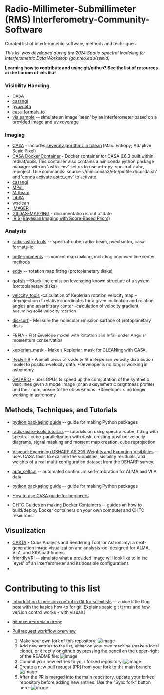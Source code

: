 # Radio-Millimeter-Submillimeter (RMS) Interferometry-Community-Software
Curated list of interferometric software, methods and techniques

*This list was developed during the 2024 Spatio-spectral Modeling for Interferometric Data Workshop (go.nrao.edu/ssmid)*

**Learning how to contribute and using git/github? See the list of resources at the bottom of this list!**

### Visibility Handling
- [CASA](https://casadocs.readthedocs.io/)
- [casangi](https://github.com/casangi)
- [pyuvdata](https://pyuvdata.readthedocs.io/en/latest/index.html)
- [casa-formats-io](https://github.com/radio-astro-tools/casa-formats-io)
- [vis_sample](https://github.com/AstroChem/vis_sample) -- simulate an image `seen' by an interferometer based on a provided image and uv coverage


### Imaging
- [CASA](https://casadocs.readthedocs.io/) - includes [several algorithms in tclean](https://casadocs.readthedocs.io/en/stable/notebooks/synthesis_imaging.html#Other-Algorithms) (Max. Entropy; Adaptive Scale Pixel)
- [CASA Docker Container](https://hub.docker.com/repository/docker/nipingel/casa/general) - Docker container for CASA 6.6.3 built within redhat/ubi8. This container also contains a miniconda python package manager with an 'astro_env' set up to use astropy, spectral-cube, reproject. Use commands: source ~/miniconda3/etc/profile.d/conda.sh' and 'conda activate astro_env' to activate.
- [casangi](https://github.com/casangi)
- [MPoL](https://mpol-dev.github.io/MPoL/)
- [MrBeam](https://github.com/hmuellergoe/mrbeam)
- [LibRA](https://github.com/ARDG-NRAO/LibRA)
- [wsclean](https://wsclean.readthedocs.io/en/latest/index.html)
- [IMAGER](https://imager.oasu.u-bordeaux.fr)
- [GILDAS-MAPPING](https://iram.fr/IRAMFR/GILDAS/) - documentation is out of date
- [IRIS (Bayesian Imaging with Score-Based Priors)](https://github.com/EnceladeCandy/bayesian-imaging-radio)

### Analysis
- [radio-astro-tools](https://radio-astro-tools.github.io) -- spectral-cube, radio-beam, pvextractor, casa-formats-io
- [bettermoments](https://bettermoments.readthedocs.io/en/latest/) -- moment map making, including improved line center methods
- [eddy](https://github.com/richteague/eddy) -- rotation map fitting (protoplanetary disks)
- [gofish](https://github.com/richteague/gofish) --Stack line emission leveraging known structure of a system (protoplanetary disks)
- [velocity_tools](https://github.com/RMS-Interferometric-Data-Analysis/Interferometry-Community-Software) -calculation of Keplerian rotation velocity map -deprojection of relative coordinates for a given inclination and rotation angles and an arbitrary center -calculation of velocity gradient, assuming solid velocity rotation
- [disksurf](https://github.com/richteague/disksurf) - Measure the molecular emission surface of protoplanetary disks
- [FERIA](https://github.com/YokoOya/FERIA) - Flat Envelope model with Rotation and Infall under Angular momentum conservation
- [keplerian_mask](https://github.com/richteague/keplerian_mask) - Make a Keplerian mask for CLEANing with CASA.
- [KeplerFit](https://github.com/felixbosco/KeplerFit) - A small piece of code to fit a Keplerian velocity distribution model to position-velocity data. *Developer is no longer working in astronomy 

- [GALARIO](https://mtazzari.github.io/galario/) - uses GPUs to speed up the computation of the synthetic visibilities given a model image (or an axisymmetric brightness profile) and their comparison to the observations. *Developer is no longer working in astronomy 

  
## Methods, Techniques, and Tutorials

- [python packaging guide](https://packaging-guide.openastronomy.org/en/latest/) -- guide for making Python packages
- [radio-astro-tools tutorials](https://radio-astro-tools.github.io/tutorials/) -- tutorials on using spectral-cube, fitting with spectral-cube, parallelization with dask, creating position-velocity diagrams, signal masking and moment map creation, cube reprojection
- [Visread: Examining DSHARP AS 209 Weights and Exporting Visibilities](https://mpol-dev.github.io/visread/tutorials/rescale_AS209_weights.html) -- uses CASA tools to examine the visibilities, visibility residuals, and weights of a real multi-configuration dataset from the DSHARP survey.
- [auto_selfcal](https://github.com/jjtobin/auto_selfcal) -- automated continuum self-calibration for ALMA and VLA data
- [python packaging guide](https://packaging-guide.openastronomy.org/en/latest/) -- guide for making Python packages
- [How to use CASA guide for beginners](https://github.com/cat4rcc/CASA_Guide)

- [CHTC Guides on making Docker Containers](https://chtc.cs.wisc.edu/uw-research-computing/docker-build.html) -- guides on how to build/deploy Docker containers on your own computer and CHTC resources

## Visualization

- [CARTA](https://cartavis.org/) - Cube Analysis and Rendering Tool for Astronomy: a next-generation image visualization and analysis tool designed for ALMA, VLA, and SKA pathfinders.
- [friendlyVRI](https://github.com/crpurcell/friendlyVRI) -- simulate what a provided image will look like to in the `eyes' of an interferometer and its possible configurations
- 

# Contributing to this list

- [Introduction to version control in Git for scientists](https://laserkelvin.github.io/blog/2021/10/contributing-github/) -- a nice little blog post with the basics how-to for git. Explains basic git terms and how version control works - with visuals!

- [git resources via astropy](https://docs.astropy.org/en/latest/development/workflow/development_workflow.html#new-to-git)
- [Pull request workflow overview](https://blog.mergify.com/understanding-the-github-pull-request-workflow/)

  1. Make your own fork of this repository: ![image](https://github.com/RMS-Interferometric-Data-Analysis/Interferometry-Community-Software/assets/3255771/1f56e24e-f112-4dd7-9aa0-b449b03c7025)
  2. Add new entries to the list, either on your own machine (make a local clone), or directly on github by pressing the pencil on the upper-right of the README file: ![image](https://github.com/RMS-Interferometric-Data-Analysis/Interferometry-Community-Software/assets/3255771/7bcf4785-2d26-42d3-ae38-9a56a80c3e76)
  3. Commit your new entries to your forked repository: ![image](https://github.com/RMS-Interferometric-Data-Analysis/Interferometry-Community-Software/assets/3255771/d75b04a0-4729-474c-832a-67f8c2a788f2)
  4. Create a new pull request (PR) from your fork to the main branch: ![image](https://github.com/RMS-Interferometric-Data-Analysis/Interferometry-Community-Software/assets/3255771/93c17ecd-17fe-4b39-97a2-46cbeb1caf07)
  5. After the PR is merged into the main repository, update your forked repository before adding new entries. Use the "Sync fork" button here: ![image](https://github.com/RMS-Interferometric-Data-Analysis/Interferometry-Community-Software/assets/3255771/d8392c4f-5ece-4a74-858b-6a2d7bbc8805)







